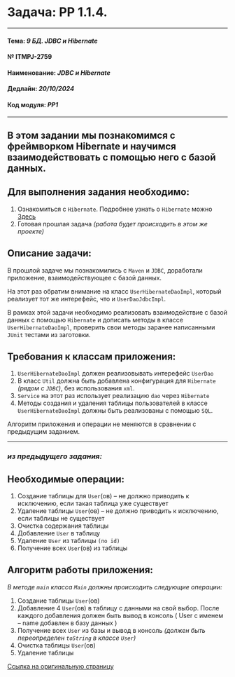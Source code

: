 # Задача: **PP 1.1.4.**

---

#### Тема: _9 БД. JDBC и Hibernate_
#### № **ITMPJ-2759**
#### Наименование: _JDBC и Hibernate_
#### Дедлайн: _20/10/2024_
#### Код модуля: _PP1_

---

## В этом задании мы познакомимся с фреймворком Hibernate и научимся взаимодействовать с помощью него с базой данных.

## Для выполнения задания необходимо:

1. Ознакомиться с `Hibernate`. Подробнее узнать о `Hibernate` можно [Здесь](https://hibernate.org/orm/)
2. Готовая прошлая задача _(работа будет происходить в этом же проекте)_

## Описание задачи:

В прошлой задаче мы познакомились с `Maven` и `JDBC`, доработали приложение, взаимодействующее с базой данных.

На этот раз обратим внимание на класс `UserHibernateDaoImpl`, который реализует тот же интерефейс, что и `UserDaoJdbcImpl`.

В рамках этой задачи необходимо реализовать взаимодействие с базой данных с помощью `Hibernate` и дописать методы 
в классе `UserHibernateDaoImpl`, проверить свои методы заранее написанными `JUnit` тестами из заготовки.


## Требования к классам приложения:

1. `UserHibernateDaoImpl` должен реализовывать интерефейс `UserDao`
2. В класс `Util` должна быть добавлена конфигурация для `Hibernate` _(рядом с `JDBC`)_, без использования `xml`.
3. `Service` на этот раз использует реализацию `dao` через `Hibernate`
4. Методы создания и удаления таблицы пользователей в классе `UserHibernateDaoImpl` должны быть реализованы с помощью `SQL`.

Алгоритм приложения и операции не меняются в сравнении с предыдущим заданием.

---
### _из предыдущего задания:_

## Необходимые операции:

1. Создание таблицы для `User`(ов) – не должно приводить к исключению, если такая таблица уже существует
2. Удаление таблицы `User`(ов) – не должно приводить к исключению, если таблицы не существует
3. Очистка содержания таблицы
4. Добавление `User` в таблицу
5. Удаление `User` из таблицы `(по id)`
6. Получение всех `User`(ов) из таблицы


## Алгоритм работы приложения:

_В методе `main` класса `Main` должны происходить следующие операции:_

1. Создание таблицы `User`(ов)
2. Добавление 4 `User`(ов) в таблицу с данными на свой выбор. После каждого добавления должен быть вывод в консоль ( User с именем – name добавлен в базу данных )
3. Получение всех `User` из базы и вывод в консоль _(должен быть переопределен `toString` в классе `User`)_
4. Очистка таблицы `User`(ов)
5. Удаление таблицы

[Ссылка на оригинальную страницу](http://jira.it-mentor.tech/browse/ITMPJ-2759)